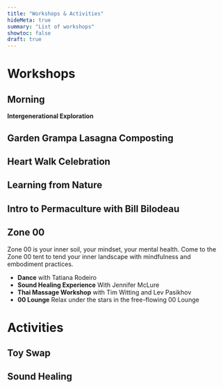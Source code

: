 ```yaml
---
title: "Workshops & Activities"
hideMeta: true
summary: "List of workshops"
showtoc: false
draft: true
---
```

# Workshops

## Morning

**Intergenerational Exploration**

## Garden Grampa Lasagna Composting

## Heart Walk Celebration

## Learning from Nature

## Intro to Permaculture with Bill Bilodeau

## Zone 00
Zone 00 is your inner soil, your mindset, your mental health.  Come to the Zone 00 tent to tend your inner landscape with mindfulness and embodiment practices.

- **Dance** with Tatiana Rodeiro
- **Sound Healing Experience** With Jennifer McLure
- **Thai Massage Workshop** with Tim Witting and Lev Pasikhov
- **00 Lounge** Relax under the stars in the free-flowing 00 Lounge


# Activities

## Toy Swap

## Sound Healing